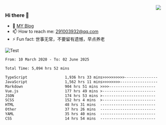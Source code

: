 <img align='right' src='https://github-readme-stats.vercel.app/api?username=niaogege&show_icons=true&theme=radical'/>

### Hi there 👋

- 🌱 [MY Blog](https://bythewayer.com/)
- 📫 How to reach me: 291003932@qq.com
- ⚡ Fun fact:  世事无常，不要留有遗憾，早点养老

![Test](https://github-readme-stats.vercel.app/api/top-langs/?username=niaogege&layout=compact)

<!--START_SECTION:waka-->

```txt
From: 10 March 2020 - To: 02 June 2025

Total Time: 5,094 hrs 52 mins

TypeScript                 1,936 hrs 33 mins>>>>>>>>>>---------------   38.01 %
JavaScript                 1,562 hrs 11 mins>>>>>>>>-----------------   30.66 %
Markdown                   904 hrs 51 mins >>>>---------------------   17.76 %
Vue.js                     177 hrs 49 mins >------------------------   03.49 %
JSON                       174 hrs 53 mins >------------------------   03.43 %
SCSS                       152 hrs 4 mins  >------------------------   02.98 %
HTML                       48 hrs 31 mins  -------------------------   00.95 %
Other                      37 hrs 26 mins  -------------------------   00.73 %
YAML                       35 hrs 40 mins  -------------------------   00.70 %
CSS                        14 hrs 54 mins  -------------------------   00.29 %
```

<!--END_SECTION:waka-->
